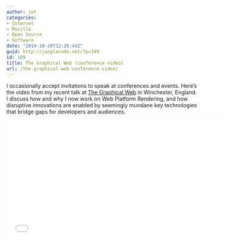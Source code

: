 ```yaml
---
author: jet
categories:
- Internet
- Mozilla
- Open Source
- Software
date: "2014-10-20T12:26:44Z"
guid: http://junglecode.net/?p=189
id: 189
title: The Graphical Web (conference video)
url: /the-graphical-web-conference-video/
---
```


I occasionally accept invitations to speak at conferences and events. Here’s the video from my recent talk at [The Graphical Web](http://www.graphicalweb.org/2014/ "The Graphical Web 2014") in Winchester, England. I discuss how and why I now work on Web Platform Rendering, and how disruptive innovations are enabled by seemingly mundane key technologies that bridge gaps for developers and audiences.

<iframe allowfullscreen="allowfullscreen" frameborder="0" height="315" loading="lazy" src="//www.youtube.com/embed/wnEiFzUsjg0" width="560"></iframe>